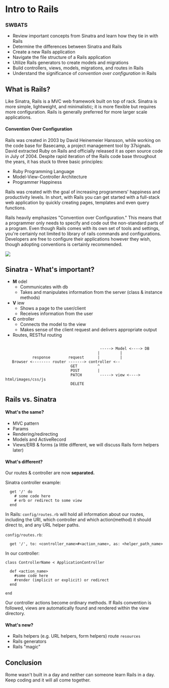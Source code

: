 # Intro to Rails

### SWBATS
* Review important concepts from Sinatra and learn how they tie in with Rails
* Determine the differences between Sinatra and Rails
* Create a new Rails application
* Navigate the file structure of a Rails application
* Utilize Rails generators to create models and migrations
* Build controllers, views, models, migrations, and routes in Rails
* Understand the significance of *convention over configuration* in Rails

## What is Rails?

Like Sinatra, Rails is a MVC web framework built on top of rack. Sinatra is more simple, lightweight, and minimalistic; it is more flexible but requires more configuration. Rails is generally preferred for more larger scale applications.

#### Convention Over Configuration

Rails was created in 2003 by David Heinemeier Hansson, while working on the code base for Basecamp, a project management tool by 37signals. David extracted Ruby on Rails and officially released it as open source code in July of 2004. Despite rapid iteration of the Rails code base throughout the years, it has stuck to three basic principles:

* Ruby Programming Language
* Model-View-Controller Architecture
* Programmer Happiness

Rails was created with the goal of increasing programmers' happiness and productivity levels. In short, with Rails you can get started with a full-stack web application by quickly creating pages, templates and even query functions.

Rails heavily emphasizes "Convention over Configuration." This means that a programmer only needs to specify and code out the non-standard parts of a program. Even though Rails comes with its own set of tools and settings, you're certainly not limited to library of rails commands and configurations. Developers are free to configure their applications however they wish, though adopting conventions is certainly recommended.

![](https://s3-us-west-2.amazonaws.com/student-resources/uploads/lecture/Screen+Shot+2017-06-09+at+10.04.20+AM.png)

## Sinatra - What's important?

* **M** odel
  * Communicates with db
  * Takes and manipulates information from the server (class & instance methods)
* **V** iew
  * Shows a page to the user/client
  * Receives information from the user
* **C** ontroller
  * Connects the model to the view
  * Makes sense of the client request and delivers appropriate output
* Routes, RESTful routing

```

                                          -----> Model <----> DB
                                         |         |
            response        request      |         |
   Browser <-------- router -------> controller <--
                             GET         ^
                             POST        |
                             PATCH        -----> view <----> html/images/css/js
                             DELETE
```

## Rails vs. Sinatra

#### What's the same?
* MVC pattern
* Params
* Rendering/redirecting
* Models and ActiveRecord
* Views/ERB & forms (a little different, we will discuss Rails form helpers later)

#### What's different?
Our routes & controller are now **separated.**

Sinatra controller example:

```
  get '/' do
    # some code here
    # erb or redirect to some view
  end
```

In Rails:
`config/routes.rb` will hold all information about our routes, including the URI, which controller and which action(method) it should direct to, and any URL helper paths.

`config/routes.rb`:

```
  get '/', to: <controller_name>#<action_name>, as: <helper_path_name>
```

In our controller:

```
class ControllerName < ApplicationController

  def <action_name>
    #some code here
    #render (implicit or explicit) or redirect
  end

end
```

Our controller actions become ordinary methods. If Rails convention is followed, views are automatically found and rendered within the view directory.

#### What's new?
* Rails helpers (e.g. URL helpers, form helpers) route `resources`
* Rails generators
* Rails "magic"

## Conclusion

Rome wasn't built in a day and neither can someone learn Rails in a day. Keep coding and it will all come together.
